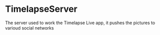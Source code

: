 TimelapseServer
===============

The server used to work the Timelapse Live app, it pushes the pictures to varioud social networks